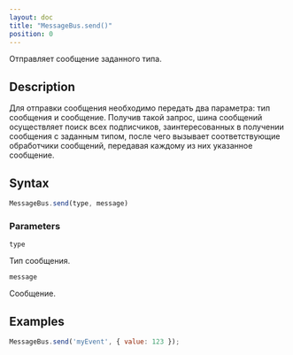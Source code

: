 ```yaml
---
layout: doc
title: "MessageBus.send()"
position: 0
---
```


Отправляет сообщение заданного типа.

## Description

Для отправки сообщения необходимо передать два параметра: тип сообщения и сообщение. Получив такой
запрос, шина сообщений осуществляет поиск всех подписчиков, заинтересованных в получении сообщения с
заданным типом, после чего вызывает соответствующие обработчики сообщений, передавая каждому из них
указанное сообщение.

## Syntax

```js
MessageBus.send(type, message)
```

### Parameters

`type`

Тип сообщения.

`message`

Сообщение.

## Examples

```js
MessageBus.send('myEvent', { value: 123 });
```
